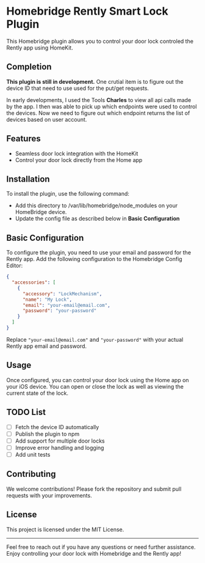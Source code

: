 # Homebridge Rently Smart Lock Plugin

This Homebridge plugin allows you to control your door lock controled the Rently app using HomeKit.

## Completion

**This plugin is still in development.**
One crutial item is to figure out the device ID that need to use used for the put/get requests.

In early developments, I used the Tools **Charles** to view all api calls made by the app. I then was able to pick up which endpoints were used to control the devices. Now we need to figure out which endpoint returns the list of devices based on user account.

## Features

- Seamless door lock integration with the HomeKit
- Control your door lock directly from the Home app

## Installation

To install the plugin, use the following command:

- Add this directory to /var/lib/homebridge/node_modules on your HomeBridge device.
- Update the config file as described below in **Basic Configuration**

## Basic Configuration

To configure the plugin, you need to use your email and password for the Rently app. Add the following configuration to the Homebridge Config Editor:

```json
{
  "accessories": [
    {
      "accessory": "LockMechanism",
      "name": "My Lock",
      "email": "your-email@email.com",
      "password": "your-password"
    }
  ]
}
```

Replace `"your-email@email.com"` and `"your-password"` with your actual Rently app email and password.

## Usage

Once configured, you can control your door lock using the Home app on your iOS device. You can open or close the lock as well as viewing the current state of the lock.

## TODO List

- [ ] Fetch the device ID automatically
- [ ] Publish the plugin to npm
- [ ] Add support for multiple door locks
- [ ] Improve error handling and logging
- [ ] Add unit tests

## Contributing

We welcome contributions! Please fork the repository and submit pull requests with your improvements.

## License

This project is licensed under the MIT License.

---

Feel free to reach out if you have any questions or need further assistance. Enjoy controlling your door lock with Homebridge and the Rently app!
